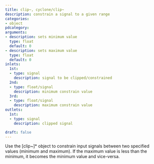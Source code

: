 ```yaml
---
title: clip~, cyclone/clip~
description: constrain a signal to a given range
categories:
- object
pdcategory:
arguments:
- description: sets minimum value
  type: float
  default: 0
- description: sets maximum value
  type: float
  default: 0
inlets:
  1st:
  - type: signal
    description: signal to be clipped/constrained
  2nd:
  - type: float/signal
    description: minimum constrain value
  3rd:
  - type: float/signal
    description: maximum constrain value
outlets:
  1st:
  - type: signal
    description: clipped signal

draft: false
---
```


Use the [clip~]* object to constrain input signals between two specified values (minimum and maximum). If the maximum value is less than the minimum, it becomes the minimum value and vice-versa.

